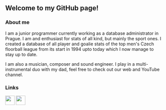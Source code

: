 ## Welcome to my GitHub page!

### About me

I am a junior programmer currently working as a database administrator in Prague. I am and enthusiast for stats of all kind, but mainly the sport ones. I created a database of all player and goalie stats of the top men's Czech floorball league from its start in 1994 upto today which I now manage to stay up to date.

I am also a musician, composer and sound engineer. I play in a multi-instrumental duo with my dad, feel free to check out our web and YouTube channel.

### Links

[<img src="https://www.ms.mff.cuni.cz/~klimari/img/klimaduet.png" height="30"/>][klimaduet] [<img src="https://cdn.jsdelivr.net/npm/simple-icons@v3/icons/youtube.svg" height="30"/>][youtube]

[klimaduet]: http://klimaduet.cz/en/	"Klíma Duet homepage"
[youtube]: https://www.youtube.com/channel/UCvuP-pZP0D4bt1RkyP42k2A	"YouTube of Klíma Duet"
